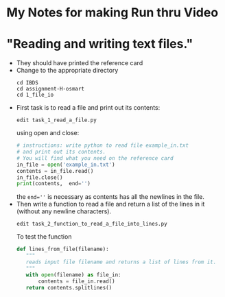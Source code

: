 # My Notes for making Run thru Video 
# "Reading and writing text files."

* They should have printed the reference card
* Change to the appropriate directory
  ```
  cd IBDS
  cd assignment-H-osmart
  cd 1_file_io
  ```
* First task is to read a file and print out its contents:
  ```
  edit task_1_read_a_file.py
  ```
  using open and close:
  ```python
  # instructions: write python to read file example_in.txt
  # and print out its contents.
  # You will find what you need on the reference card
  in_file = open('example_in.txt')
  contents = in_file.read()
  in_file.close()
  print(contents,  end='')
  ```
  the `end=''` is necessary as contents has all the newlines in the file.
* Then write a function to read a file and return a list of the lines in it (without any
  newline characters).
  ```
  edit task_2_function_to_read_a_file_into_lines.py
  ```
  To test the function
  ```python
  def lines_from_file(filename):
     """ 
     reads input file filename and returns a list of lines from it.
     """
     with open(filename) as file_in:
         contents = file_in.read()
     return contents.splitlines()
   ```
